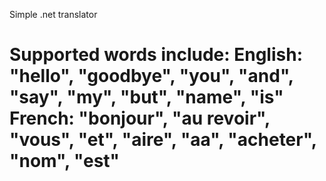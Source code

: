 Simple .net translator 

Supported words include: 
English: "hello", "goodbye", "you", "and", "say", "my", "but", "name", "is"
French: "bonjour", "au revoir", "vous", "et", "aire", "aa", "acheter", "nom", "est"
======================

